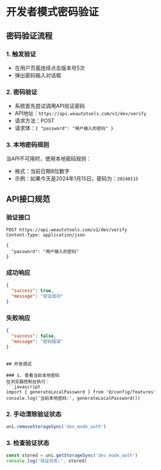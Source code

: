 # 开发者模式密码验证

## 密码验证流程

### 1. 触发验证
- 在用户页面连续点击版本号5次
- 弹出密码输入对话框

### 2. 密码验证
- 系统首先尝试调用API验证密码
- API地址：`https://api.weautotools.com/v1/dev/verify`
- 请求方法：POST
- 请求体：`{ "password": "用户输入的密码" }`

### 3. 本地密码规则
当API不可用时，使用本地密码规则：
- 格式：当前日期8位数字
- 示例：如果今天是2024年1月15日，密码为：`20240115`


## API接口规范

### 验证接口
```
POST https://api.weautotools.com/v1/dev/verify
Content-Type: application/json

{
  "password": "用户输入的密码"
}
```

### 成功响应
```json
{
  "success": true,
  "message": "验证成功"
}
```

### 失败响应
```json
{
  "success": false,
  "message": "密码错误"
}
```

```

## 开发调试

### 1. 查看当前本地密码
在浏览器控制台执行：
```javascript
import { generateLocalPassword } from '@/config/features'
console.log('当前本地密码:', generateLocalPassword())
```

### 2. 手动清除验证状态
```javascript
uni.removeStorageSync('dev_mode_auth')
```

### 3. 检查验证状态
```javascript
const stored = uni.getStorageSync('dev_mode_auth')
console.log('验证状态:', stored)
```